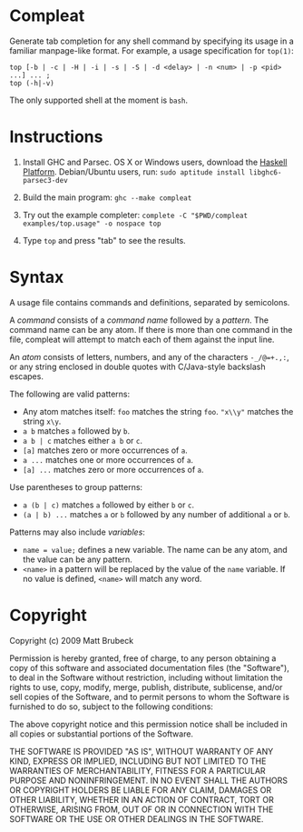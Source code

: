 Compleat
========

Generate tab completion for any shell command by specifying its usage in a
familiar manpage-like format.  For example, a usage specification for
`top(1)`:

    top [-b | -c | -H | -i | -s | -S | -d <delay> | -n <num> | -p <pid> ...] ... ;
    top (-h|-v)

The only supported shell at the moment is `bash`.

Instructions
============

1. Install GHC and Parsec.  OS X or Windows users, download the [Haskell
   Platform][1].  Debian/Ubuntu users, run: `sudo aptitude install
   libghc6-parsec3-dev`

2. Build the main program: `ghc --make compleat`

3. Try out the example completer: `complete -C "$PWD/compleat examples/top.usage"
   -o nospace top`

4. Type `top` and press "tab" to see the results.

[1]: http://hackage.haskell.org/platform/

Syntax
======

A usage file contains commands and definitions, separated by semicolons.

A *command* consists of a *command name* followed by a *pattern*.  The command
name can be any atom.  If there is more than one command in the file, compleat
will attempt to match each of them against the input line.

An *atom* consists of letters, numbers, and any of the characters `-_/@=+.,:`,
or any string enclosed in double quotes with C/Java-style backslash escapes.

The following are valid patterns:

* Any atom matches itself: `foo` matches the string `foo`.  `"x\\y"` matches
  the string `x\y`.
* `a b` matches `a` followed by `b`.
* `a b | c` matches either `a b` or `c`.
* `[a]` matches zero or more occurrences of `a`.
* `a ...` matches one or more occurrences of `a`.
* `[a] ...` matches zero or more occurrences of `a`.

Use parentheses to group patterns:

* `a (b | c)` matches `a` followed by either `b` or `c`.
* `(a | b) ...` matches `a` or `b` followed by any number of additional
  `a` or `b`.

Patterns may also include *variables*:

* `name = value;` defines a new variable.  The name can be any atom, and the
  value can be any pattern.
* `<name>` in a pattern will be replaced by the value of the `name` variable.
  If no value is defined, `<name>` will match any word.

Copyright
=========

Copyright (c) 2009 Matt Brubeck

Permission is hereby granted, free of charge, to any person
obtaining a copy of this software and associated documentation
files (the "Software"), to deal in the Software without
restriction, including without limitation the rights to use,
copy, modify, merge, publish, distribute, sublicense, and/or sell
copies of the Software, and to permit persons to whom the
Software is furnished to do so, subject to the following
conditions:

The above copyright notice and this permission notice shall be
included in all copies or substantial portions of the Software.

THE SOFTWARE IS PROVIDED "AS IS", WITHOUT WARRANTY OF ANY KIND,
EXPRESS OR IMPLIED, INCLUDING BUT NOT LIMITED TO THE WARRANTIES
OF MERCHANTABILITY, FITNESS FOR A PARTICULAR PURPOSE AND
NONINFRINGEMENT. IN NO EVENT SHALL THE AUTHORS OR COPYRIGHT
HOLDERS BE LIABLE FOR ANY CLAIM, DAMAGES OR OTHER LIABILITY,
WHETHER IN AN ACTION OF CONTRACT, TORT OR OTHERWISE, ARISING
FROM, OUT OF OR IN CONNECTION WITH THE SOFTWARE OR THE USE OR
OTHER DEALINGS IN THE SOFTWARE.
